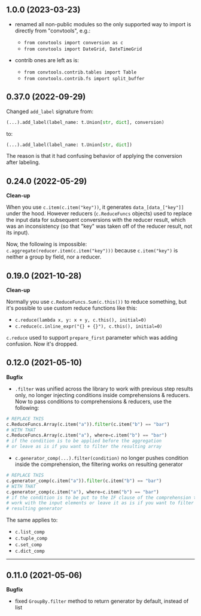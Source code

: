 ## 1.0.0 (2023-03-23)

- renamed all non-public modules so the only supported way to import is
  directly from "convtools", e.g.:

    * `from convtools import conversion as c`
    * `from convtools import DateGrid, DateTimeGrid`

- contrib ones are left as is:

    * `from convtools.contrib.tables import Table`
	* `from convtools.contrib.fs import split_buffer`


## 0.37.0 (2022-09-29)

Changed `add_label` signature from:
```python
(...).add_label(label_name: t.Union[str, dict], conversion)
```
to:
```python
(...).add_label(label_name: t.Union[str, dict])
```
The reason is that it had confusing behavior of applying the conversion after
labeling.


## 0.24.0 (2022-05-29)

**Clean-up**

When you use ``c.item(c.item("key"))``, it generates ``data_[data_["key"]]``
under the hood. However reducers (``c.ReduceFuncs`` objects) used to replace
the input data for subsequent conversions with the reducer result, which was an
inconsistency (so that "key" was taken off of the reducer result, not its
input).

Now, the following is impossible: ``c.aggregate(reducer.item(c.item("key")))``
because ``c.item("key")`` is neither a group by field, nor a reducer.


## 0.19.0 (2021-10-28)

**Clean-up**

Normally you use ``c.ReduceFuncs.Sum(c.this())`` to reduce something, but it's
possible to use custom reduce functions like this:

* ``c.reduce(lambda x, y: x + y, c.this(), initial=0)``
* ``c.reduce(c.inline_expr("{} + {}"), c.this(), initial=0)``

``c.reduce`` used to support ``prepare_first`` parameter which was adding
confusion. Now it's dropped.


## 0.12.0 (2021-05-10)

**Bugfix**

- ``.filter`` was unified across the library to work with previous step results
  only, no longer injecting conditions inside comprehensions & reducers.
  Now to pass conditions to comprehensions & reducers, use the following:

```python
# REPLACE THIS
c.ReduceFuncs.Array(c.item("a")).filter(c.item("b") == "bar")
# WITH THAT
c.ReduceFuncs.Array(c.item("a"), where=c.item("b") == "bar")
# if the condition is to be applied before the aggregation
# or leave as is if you want to filter the resulting array
```
  

- ``c.generator_comp(...).filter(condition)`` no longer pushes condition inside
  the comprehension, the filtering works on resulting generator

```python
# REPLACE THIS
c.generator_comp(c.item("a")).filter(c.item("b") == "bar")
# WITH THAT
c.generator_comp(c.item("a"), where=c.item("b") == "bar")
# if the condition is to be put to the IF clause of the comprehension to
# work with the input elements or leave it as is if you want to filter the
# resulting generator
```

  The same applies to:

   * ``c.list_comp``
   * ``c.tuple_comp``
   * ``c.set_comp``
   * ``c.dict_comp``


----

## 0.11.0 (2021-05-06)

**Bugfix**

- fixed ``GroupBy.filter`` method to return generator by default, instead of
  list

